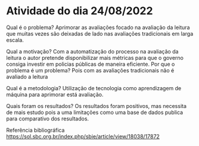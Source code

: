 # Atividade do dia 24/08/2022

Qual é o problema?
Aprimorar as avaliações focado na avaliação da leitura que muitas vezes são deixadas de lado nas avaliações tradicionais em larga escala.  

Qual a motivação? 
Com a automatização do processo na avaliação da leitura o autor pretende disponibilizar mais métricas para que o governo consiga investir em policias públicas de maneira eficiente.
Por que o problema é um problema?
Pois com as avaliações tradicionais não é avaliado a leitura

Qual é a metodologia?
Utilização de tecnologia como aprendizagem de máquina para aprimorar está avaliação.

Quais foram os resultados?
Os resultados foram positivos, mas necessita de mais estudo pois a uma limitações como uma base de dados publica para comparativo dos resultados.


Referência bibliográfica
https://sol.sbc.org.br/index.php/sbie/article/view/18038/17872
